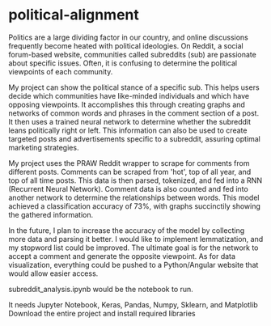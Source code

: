 # political-alignment

Politics are a large dividing factor in our country, and online discussions frequently become heated with political ideologies. On Reddit, a social forum-based website, communities called subreddits (sub) are passionate about specific issues. Often, it is confusing to determine the political viewpoints of each community.

My project can show the political stance of a specific sub. This helps users decide which communities have like-minded individuals and which have opposing viewpoints. It accomplishes this through creating graphs and networks of common words and phrases in the comment section of a post. It then uses a trained neural network to determine whether the subreddit leans politically right or left. This information can also be used to create targeted posts and advertisements specific to a subreddit, assuring optimal marketing strategies.

My project uses the PRAW Reddit wrapper to scrape for comments from different posts. Comments can be scraped from 'hot', top of all year, and top of all time posts. This data is then parsed, tokenized, and fed into a RNN (Recurrent Neural Network). Comment data is also counted and fed into another network to determine the relationships between words. This model achieved a classification accuracy of 73%, with graphs succinctily showing the gathered information.

In the future, I plan to increase the accuracy of the model by collecting more data and parsing it better. I would like to implement lemmatization, and my stopword list could be improved. The ultimate goal is for the network to accept a comment and generate the opposite viewpoint. As for data visualization, everything could be pushed to a Python/Angular website that would allow easier access.

subreddit_analysis.ipynb would be the notebook to run.

It needs Jupyter Notebook, Keras, Pandas, Numpy, Sklearn, and Matplotlib
Download the entire project and install required libraries